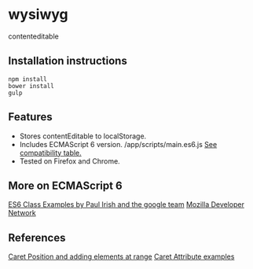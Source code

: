# wysiwyg

contenteditable

## Installation instructions

    npm install
    bower install
    gulp

## Features

- Stores contentEditable to localStorage.
- Includes ECMAScript 6 version. /app/scripts/main.es6.js [See compatibility table.](http://kangax.github.io/compat-table/es6/?WT.mc_id=12833-DEV-sitepoint-othercontent)
- Tested on Firefox and Chrome.

## More on ECMAScript 6

[ES6 Class Examples by Paul Irish and the google team](https://github.com/GoogleChrome/samples/blob/gh-pages/classes-es6/index.html)
[Mozilla Developer Network](https://developer.mozilla.org/en-US/docs/Web/JavaScript/Reference/Classes)

## References

[Caret Position and adding elements at range](http://jsfiddle.net/Xefdb/9/)
[Caret Attribute examples ](http://jsfiddle.net/cpatik/3QAeC/)

